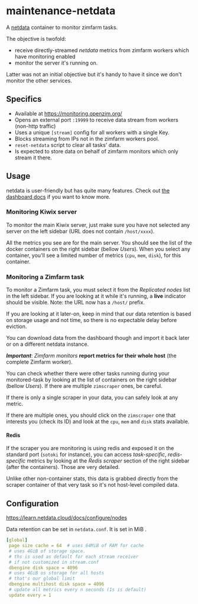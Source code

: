 maintenance-netdata
===================

A [netdata](https://github.com/netdata/netdata/) container to monitor zimfarm tasks.

The objective is twofold:

- receive directly-streamed *netdata* metrics from zimfarm workers which have monitoring enabled
- monitor the server it's running on.

Latter was not an initial objective but it's handy to have it since we don't monitor the other services.

## Specifics

- Available at https://monitoring.openzim.org/
- Opens an external port `:19999` to receive data stream from workers (non-http traffic)
- Uses a unique `[stream]` config for all workers with a single Key.
- Blocks streaming from IPs not in the zimfarm workers pool.
- `reset-netdata` script to clear all tasks' data.
- Is expected to store data on behalf of zimfarm monitors which only stream it there.

## Usage

netdata is user-friendly but has quite many features. Check out [the dashboard docs](https://learn.netdata.cloud/guides/step-by-step/step-02) if you want to know more.

### Monitoring Kiwix server

To monitor the main Kiwix server, just make sure you have not selected any server on the left sidebar (URL does not contain `/host/xxxx`).

All the metrics you see are for the main server. You should see the list of the docker containers on the right sidebar (bellow *Users*). When you select any container, you'll see a limited number of metrics (`cpu`, `mem`, `disk`), for this container.

### Monitoring a Zimfarm task

To monitor a Zimfarm task, you must select it from the *Replicated nodes* list in the left sidebar. If you are looking at it while it's running, a **live** indicator should be visible. Note: the URL now has a `/host/` prefix.

If you are looking at it later-on, keep in mind that our data retention is based on storage usage and not time, so there is no expectable delay before eviction.

You can download data from the dashboard though and import it back later or on a different netdata instance.

_**Important**_: *Zimfarm monitors* **report metrics for their whole host** (the complete Zimfarm worker).

You can check whether there were other tasks running during your monitored-task by looking at the list of containers on the right sidebar (bellow *Users*). If there are multiple `zimscraper` ones, be careful.

If there is only a single scraper in your data, you can safely look at any metric.

If there are multiple ones, you should click on the `zimscraper` one that interests you (check its ID) and look at the `cpu`, `mem` and `disk` stats available.

#### Redis

If the scraper you are monitoring is using redis and exposed it on the standard port (`sotoki` for instance), you can access _task-specific_, _redis-specific_ metrics by looking at the *Redis scraper* section of the right sidebar (after the containers). Those are very detailed.

Unlike other non-container stats, this data is grabbed directly from the scraper container of that very task so it's not host-level compiled data.

## Configuration

https://learn.netdata.cloud/docs/configure/nodes

Data retention can be set in `netdata.conf`. It is set in MiB .

```yaml
[global]
 page size cache = 64  # uses 64MiB of RAM for cache
 # uses 4GiB of storage space.
 # ths is used as default for each stream receiver
 # if not customized in stream.conf
 dbengine disk space = 4096
 # uses 4GiB os storage for all hosts
 # that's our global limit
 dbengine multihost disk space = 4096
 # update all metrics every n seconds (1s is default)
 update every = 1
```